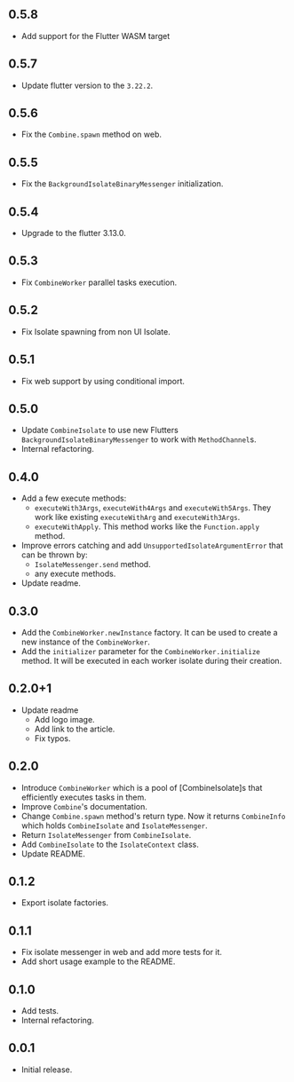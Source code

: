 ## 0.5.8
- Add support for the Flutter WASM target

## 0.5.7
- Update flutter version to the `3.22.2`.

## 0.5.6
- Fix the `Combine.spawn` method on web.

## 0.5.5
- Fix the `BackgroundIsolateBinaryMessenger` initialization.

## 0.5.4
- Upgrade to the flutter 3.13.0.

## 0.5.3
- Fix `CombineWorker` parallel tasks execution.

## 0.5.2
- Fix Isolate spawning from non UI Isolate.

## 0.5.1
- Fix web support by using conditional import.

## 0.5.0
- Update `CombineIsolate` to use new Flutters `BackgroundIsolateBinaryMessenger` 
  to work with `MethodChannel`s.
- Internal refactoring.

## 0.4.0
- Add a few execute methods:
  - `executeWith3Args`, `executeWith4Args` and `executeWith5Args`. 
    They work like existing `executeWithArg` and `executeWith3Args`.
  - `executeWithApply`. This method works like the `Function.apply` method.
- Improve errors catching and add `UnsupportedIsolateArgumentError` that can be thrown by:
  - `IsolateMessenger.send` method.
  - any execute methods.
- Update readme.

## 0.3.0
- Add the `CombineWorker.newInstance` factory. It can be used to create a new instance
  of the `CombineWorker`.
- Add the `initializer` parameter for the `CombineWorker.initialize` method. 
  It will be executed in each worker isolate during their creation.

## 0.2.0+1
- Update readme
  - Add logo image.
  - Add link to the article.
  - Fix typos.

## 0.2.0
- Introduce `CombineWorker` which is a pool of [CombineIsolate]s that
  efficiently executes tasks in them.
- Improve `Combine`'s documentation.
- Change `Combine.spawn` method's return type. Now it returns 
  `CombineInfo` which holds `CombineIsolate` and `IsolateMessenger`.
- Return `IsolateMessenger` from `CombineIsolate`.
- Add `CombineIsolate` to the `IsolateContext` class.
- Update README.

## 0.1.2
- Export isolate factories.
  
## 0.1.1
- Fix isolate messenger in web and add more tests for it.
- Add short usage example to the README.

## 0.1.0

- Add tests.
- Internal refactoring.

## 0.0.1

- Initial release.
